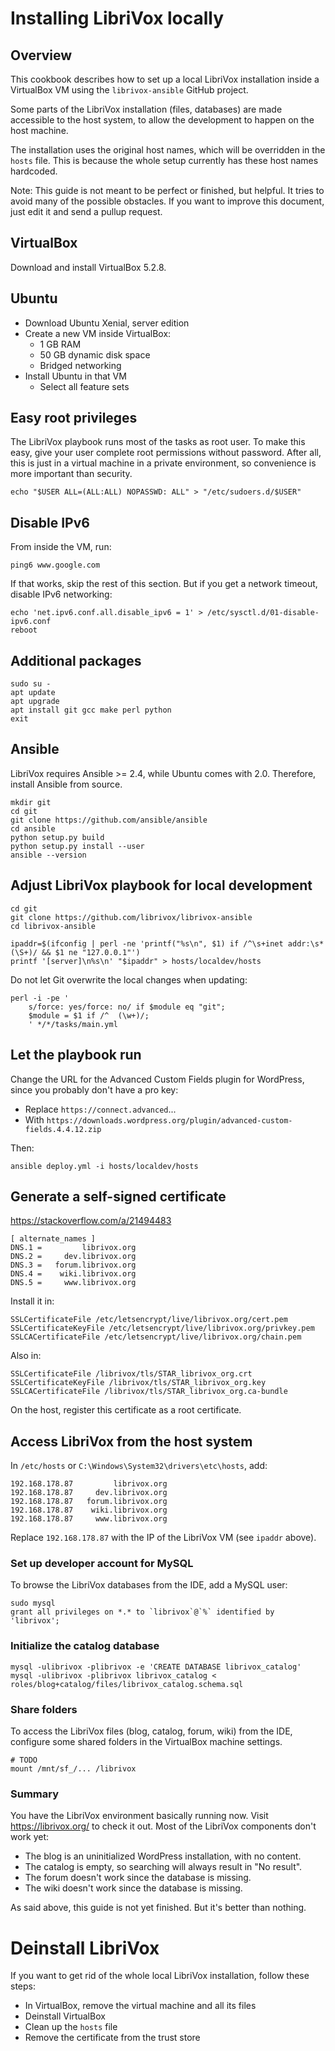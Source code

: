 # Installing LibriVox locally

## Overview

This cookbook describes how to set up a local LibriVox installation
inside a VirtualBox VM using the `librivox-ansible` GitHub project.

Some parts of the LibriVox installation (files, databases) are made
accessible to the host system, to allow the development to happen
on the host machine.

The installation uses the original host names, which will be overridden
in the `hosts` file. This is because the whole setup currently has these
host names hardcoded.

Note: This guide is not meant to be perfect or finished, but helpful.
It tries to avoid many of the possible obstacles. 
If you want to improve this document, just edit it and send a pullup
request.

## VirtualBox

Download and install VirtualBox 5.2.8.

## Ubuntu

* Download Ubuntu Xenial, server edition
* Create a new VM inside VirtualBox:
    * 1 GB RAM
    * 50 GB dynamic disk space
    * Bridged networking
* Install Ubuntu in that VM
    * Select all feature sets

## Easy root privileges

The LibriVox playbook runs most of the tasks as root user.
To make this easy, give your user complete root permissions without password.
After all, this is just in a virtual machine in a private environment,
so convenience is more important than security.

    echo "$USER ALL=(ALL:ALL) NOPASSWD: ALL" > "/etc/sudoers.d/$USER"

## Disable IPv6

From inside the VM, run:

    ping6 www.google.com

If that works, skip the rest of this section.
But if you get a network timeout, disable IPv6 networking:

    echo 'net.ipv6.conf.all.disable_ipv6 = 1' > /etc/sysctl.d/01-disable-ipv6.conf
    reboot

## Additional packages

    sudo su -
    apt update
    apt upgrade
    apt install git gcc make perl python
    exit

## Ansible

LibriVox requires Ansible >= 2.4, while Ubuntu comes with 2.0.
Therefore, install Ansible from source.

    mkdir git
    cd git
    git clone https://github.com/ansible/ansible
    cd ansible
    python setup.py build
    python setup.py install --user
    ansible --version

## Adjust LibriVox playbook for local development

    cd git
    git clone https://github.com/librivox/librivox-ansible
    cd librivox-ansible

    ipaddr=$(ifconfig | perl -ne 'printf("%s\n", $1) if /^\s+inet addr:\s*(\S+)/ && $1 ne "127.0.0.1"')
    printf '[server]\n%s\n' "$ipaddr" > hosts/localdev/hosts

Do not let Git overwrite the local changes when updating:

    perl -i -pe '
        s/force: yes/force: no/ if $module eq "git";
        $module = $1 if /^  (\w+)/;
        ' */*/tasks/main.yml

## Let the playbook run

Change the URL for the Advanced Custom Fields plugin for WordPress,
since you probably don't have a pro key:

*   Replace `https://connect.advanced`...
*   With `https://downloads.wordpress.org/plugin/advanced-custom-fields.4.4.12.zip`

Then:

    ansible deploy.yml -i hosts/localdev/hosts

## Generate a self-signed certificate

https://stackoverflow.com/a/21494483

    [ alternate_names ]
    DNS.1 =         librivox.org
    DNS.2 =     dev.librivox.org
    DNS.3 =   forum.librivox.org
    DNS.4 =    wiki.librivox.org
    DNS.5 =     www.librivox.org

Install it in:

    SSLCertificateFile /etc/letsencrypt/live/librivox.org/cert.pem
    SSLCertificateKeyFile /etc/letsencrypt/live/librivox.org/privkey.pem
    SSLCACertificateFile /etc/letsencrypt/live/librivox.org/chain.pem

Also in:

    SSLCertificateFile /librivox/tls/STAR_librivox_org.crt
    SSLCertificateKeyFile /librivox/tls/STAR_librivox_org.key
    SSLCACertificateFile /librivox/tls/STAR_librivox_org.ca-bundle

On the host, register this certificate as a root certificate.

## Access LibriVox from the host system

In `/etc/hosts` or `C:\Windows\System32\drivers\etc\hosts`, add:

    192.168.178.87         librivox.org
    192.168.178.87     dev.librivox.org
    192.168.178.87   forum.librivox.org
    192.168.178.87    wiki.librivox.org
    192.168.178.87     www.librivox.org

Replace `192.168.178.87` with the IP of the LibriVox VM (see `ipaddr` above).

### Set up developer account for MySQL

To browse the LibriVox databases from the IDE, add a MySQL user:
 
    sudo mysql
    grant all privileges on *.* to `librivox`@`%` identified by 'librivox';

### Initialize the catalog database

    mysql -ulibrivox -plibrivox -e 'CREATE DATABASE librivox_catalog'
    mysql -ulibrivox -plibrivox librivox_catalog < roles/blog+catalog/files/librivox_catalog.schema.sql

### Share folders

To access the LibriVox files (blog, catalog, forum, wiki) from the IDE,
configure some shared folders in the VirtualBox machine settings.

    # TODO
    mount /mnt/sf_/... /librivox

### Summary

You have the LibriVox environment basically running now.
Visit https://librivox.org/ to check it out.
Most of the LibriVox components don't work yet:

* The blog is an uninitialized WordPress installation, with no content.
* The catalog is empty, so searching will always result in "No result".
* The forum doesn't work since the database is missing.
* The wiki doesn't work since the database is missing.

As said above, this guide is not yet finished. But it's better than nothing.

# Deinstall LibriVox

If you want to get rid of the whole local LibriVox installation, follow these steps:
 
* In VirtualBox, remove the virtual machine and all its files
* Deinstall VirtualBox
* Clean up the `hosts` file
* Remove the certificate from the trust store
